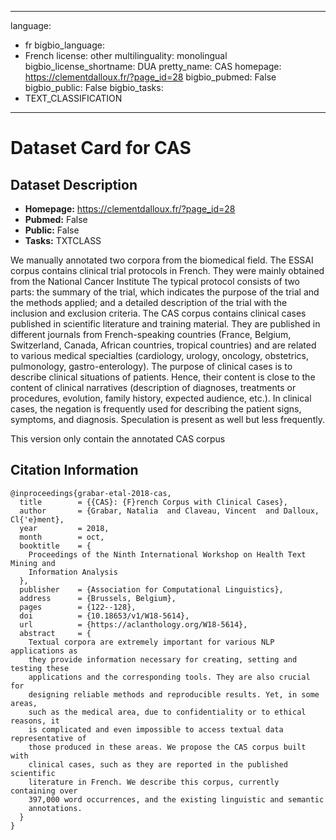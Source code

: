 
---
language: 
- fr
bigbio_language: 
- French
license: other
multilinguality: monolingual
bigbio_license_shortname: DUA
pretty_name: CAS
homepage: https://clementdalloux.fr/?page_id=28
bigbio_pubmed: False
bigbio_public: False
bigbio_tasks: 
- TEXT_CLASSIFICATION
---


# Dataset Card for CAS

## Dataset Description

- **Homepage:** https://clementdalloux.fr/?page_id=28
- **Pubmed:** False
- **Public:** False
- **Tasks:** TXTCLASS


We manually annotated two corpora from the biomedical field. The ESSAI corpus contains clinical trial protocols in French. They were mainly obtained from the National Cancer Institute The typical protocol consists of two parts: the summary of the trial, which indicates the purpose of the trial and the methods applied; and a detailed description of the trial with the inclusion and exclusion criteria. The CAS corpus contains clinical cases published in scientific literature and training material. They are published in different journals from French-speaking countries (France, Belgium, Switzerland, Canada, African countries, tropical countries) and are related to various medical specialties (cardiology, urology, oncology, obstetrics, pulmonology, gastro-enterology). The purpose of clinical cases is to describe clinical situations of patients. Hence, their content is close to the content of clinical narratives (description of diagnoses, treatments or procedures, evolution, family history, expected audience, etc.). In clinical cases, the negation is frequently used for describing the patient signs, symptoms, and diagnosis. Speculation is present as well but less frequently.

This version only contain the annotated CAS corpus



## Citation Information

```
@inproceedings{grabar-etal-2018-cas,
  title        = {{CAS}: {F}rench Corpus with Clinical Cases},
  author       = {Grabar, Natalia  and Claveau, Vincent  and Dalloux, Cl{'e}ment},
  year         = 2018,
  month        = oct,
  booktitle    = {
    Proceedings of the Ninth International Workshop on Health Text Mining and
    Information Analysis
  },
  publisher    = {Association for Computational Linguistics},
  address      = {Brussels, Belgium},
  pages        = {122--128},
  doi          = {10.18653/v1/W18-5614},
  url          = {https://aclanthology.org/W18-5614},
  abstract     = {
    Textual corpora are extremely important for various NLP applications as
    they provide information necessary for creating, setting and testing these
    applications and the corresponding tools. They are also crucial for
    designing reliable methods and reproducible results. Yet, in some areas,
    such as the medical area, due to confidentiality or to ethical reasons, it
    is complicated and even impossible to access textual data representative of
    those produced in these areas. We propose the CAS corpus built with
    clinical cases, such as they are reported in the published scientific
    literature in French. We describe this corpus, currently containing over
    397,000 word occurrences, and the existing linguistic and semantic
    annotations.
  }
}
```
